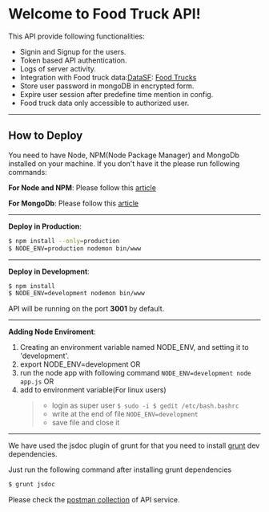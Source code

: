 Welcome to Food Truck API!
===================

This API provide following functionalities:

 - Signin and Signup for the users.
 - Token based API authentication.
 - Logs of server activity.
 - Integration with Food truck data:[DataSF](http://www.datasf.org/): [Food Trucks](https://data.sfgov.org/Permitting/Mobile-Food-Facility-Permit/rqzj-sfat)
 - Store user password in mongoDB in encrypted form.
 - Expire user session after predefine time mention in config.
 - Food truck data only accessible to authorized user. 
 
----------

How to Deploy
----

You need to have Node, NPM(Node Package Manager) and MongoDb installed on your machine. If you don't have it the please run following commands:

**For Node and NPM**:
Please follow this [article](https://www.digitalocean.com/community/tutorials/how-to-install-node-js-on-an-ubuntu-14-04-server)

**For MongoDb**:
Please follow this [article](https://www.digitalocean.com/community/tutorials/how-to-install-mongodb-on-ubuntu-16-04)

--------------------
**Deploy in Production**:
```sh
$ npm install --only=production
$ NODE_ENV=production nodemon bin/www
```

--------------------
**Deploy in Development**:

```sh
$ npm install
$ NODE_ENV=development nodemon bin/www
```

API will be running on the port **3001** by default.

--------------------
**Adding Node Enviroment**:

1.  Creating an environment variable named NODE_ENV, and setting it to 'development'.
2.  export NODE_ENV=development
 OR
3.  run the node app with following command
    ```NODE_ENV=development node app.js```
OR
4.  add to environment variable(For linux users)
    >* login as super user
        ```
        $ sudo -i
        $ gedit /etc/bash.bashrc
        ```
    >* write at the end of file
        ```
        NODE_ENV=development
        ```
    >* save file and close it


-----------
We have used the jsdoc plugin of grunt for that you need to install [grunt](https://gruntjs.com/configuring-tasks) dev dependencies.

Just run the following command after installing grunt dependencies
```sh
$ grunt jsdoc
```

Please check the [postman collection](https://www.getpostman.com/collections/7652c23d0f8b7d8bd739) of API service.
